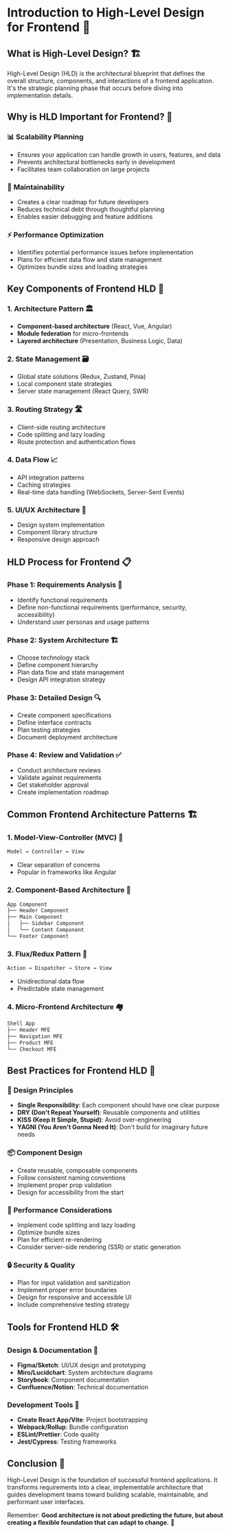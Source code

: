 # **Introduction to High-Level Design for Frontend 🎨**

## What is High-Level Design? 🏗️

High-Level Design (HLD) is the architectural blueprint that defines the overall
structure, components, and interactions of a frontend application. It's the
strategic planning phase that occurs before diving into implementation details.

## Why is HLD Important for Frontend? 🤔

### 📊 **Scalability Planning**

- Ensures your application can handle growth in users, features, and data
- Prevents architectural bottlenecks early in development
- Facilitates team collaboration on large projects

### 🔧 **Maintainability**

- Creates a clear roadmap for future developers
- Reduces technical debt through thoughtful planning
- Enables easier debugging and feature additions

### ⚡ **Performance Optimization**

- Identifies potential performance issues before implementation
- Plans for efficient data flow and state management
- Optimizes bundle sizes and loading strategies

## Key Components of Frontend HLD 🧩

### 1. **Architecture Pattern** 🏛️

- **Component-based architecture** (React, Vue, Angular)
- **Module federation** for micro-frontends
- **Layered architecture** (Presentation, Business Logic, Data)

### 2. **State Management** 🗃️

- Global state solutions (Redux, Zustand, Pinia)
- Local component state strategies
- Server state management (React Query, SWR)

### 3. **Routing Strategy** 🛣️

- Client-side routing architecture
- Code splitting and lazy loading
- Route protection and authentication flows

### 4. **Data Flow** 📈

- API integration patterns
- Caching strategies
- Real-time data handling (WebSockets, Server-Sent Events)

### 5. **UI/UX Architecture** 🎯

- Design system implementation
- Component library structure
- Responsive design approach

## HLD Process for Frontend 📋

### Phase 1: Requirements Analysis 📝

- Identify functional requirements
- Define non-functional requirements (performance, security, accessibility)
- Understand user personas and usage patterns

### Phase 2: System Architecture 🏗️

- Choose technology stack
- Define component hierarchy
- Plan data flow and state management
- Design API integration strategy

### Phase 3: Detailed Design 🔍

- Create component specifications
- Define interface contracts
- Plan testing strategies
- Document deployment architecture

### Phase 4: Review and Validation ✅

- Conduct architecture reviews
- Validate against requirements
- Get stakeholder approval
- Create implementation roadmap

## Common Frontend Architecture Patterns 🏗️

### 1. **Model-View-Controller (MVC)** 🔄

```bash
Model ↔️ Controller ↔️ View
```

- Clear separation of concerns
- Popular in frameworks like Angular

### 2. **Component-Based Architecture** 🧱

```bash
App Component
├── Header Component
├── Main Component
│   ├── Sidebar Component
│   └── Content Component
└── Footer Component
```

### 3. **Flux/Redux Pattern** 🔄

```bash
Action → Dispatcher → Store → View
```

- Unidirectional data flow
- Predictable state management

### 4. **Micro-Frontend Architecture** 🏘️

```bash
Shell App
├── Header MFE
├── Navigation MFE
├── Product MFE
└── Checkout MFE
```

## Best Practices for Frontend HLD 🌟

### 🎯 **Design Principles**

- **Single Responsibility**: Each component should have one clear purpose
- **DRY (Don't Repeat Yourself)**: Reusable components and utilities
- **KISS (Keep It Simple, Stupid)**: Avoid over-engineering
- **YAGNI (You Aren't Gonna Need It)**: Don't build for imaginary future needs

### 📦 **Component Design**

- Create reusable, composable components
- Follow consistent naming conventions
- Implement proper prop validation
- Design for accessibility from the start

### 🚀 **Performance Considerations**

- Implement code splitting and lazy loading
- Optimize bundle sizes
- Plan for efficient re-rendering
- Consider server-side rendering (SSR) or static generation

### 🔒 **Security & Quality**

- Plan for input validation and sanitization
- Implement proper error boundaries
- Design for responsive and accessible UI
- Include comprehensive testing strategy

## Tools for Frontend HLD 🛠️

### Design & Documentation 📐

- **Figma/Sketch**: UI/UX design and prototyping
- **Miro/Lucidchart**: System architecture diagrams
- **Storybook**: Component documentation
- **Confluence/Notion**: Technical documentation

### Development Tools 🔧

- **Create React App/Vite**: Project bootstrapping
- **Webpack/Rollup**: Bundle configuration
- **ESLint/Prettier**: Code quality
- **Jest/Cypress**: Testing frameworks

## Conclusion 🎉

High-Level Design is the foundation of successful frontend applications. It
transforms requirements into a clear, implementable architecture that guides
development teams toward building scalable, maintainable, and performant user
interfaces.

Remember: **Good architecture is not about predicting the future, but about
creating a flexible foundation that can adapt to change.** 🌱
